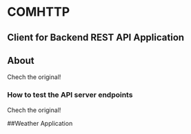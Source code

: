 # COMHTTP


## Client for Backend REST API Application

## About
Chech the original!

### How to test the API server endpoints
Chech the original!

##Weather Application


